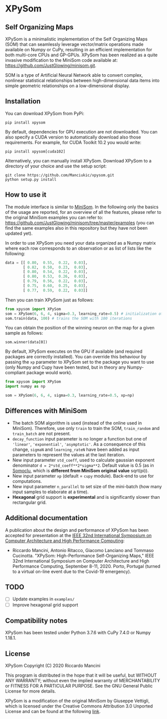 <h1>XPySom</h1>

Self Organizing Maps
--------------------

XPySom is a minimalistic implementation of the Self Organizing Maps (SOM) that can seamlessly leverage vector/matrix operations made available on Numpy or CuPy, resulting in an efficient implementation for both multi-core CPUs and GP-GPUs. XPySom has been realized as a quite invasive modification to the MiniSom code available at: https://github.com/JustGlowing/minisom.git.

SOM is a type of Artificial Neural Network able to convert complex, nonlinear statistical relationships between high-dimensional data items into simple geometric relationships on a low-dimensional display.

Installation
---------------------

You can download XPySom from PyPi:

    pip install xpysom

By default, dependencies for GPU execution are not downloaded. 
You can also specify a CUDA version to automatically download also those 
requirements. For example, for CUDA Toolkit 10.2 you would write:

    pip install xpysom[cuda102]

Alternatively, you can manually install XPySom.
Download XPySom to a directory of your choice and use the setup script:

    git clone https://github.com/Manciukic/xpysom.git
    python setup.py install

How to use it
---------------------

The module interface is similar to [MiniSom](https://github.com/JustGlowing/minisom.git). In the following only the basics of the usage are reported, for an overview of all the features, please refer to the original MiniSom examples you can refer to: https://github.com/JustGlowing/minisom/tree/master/examples (you can find the same examples also in this repository but they have not been updated yet).

In order to use XPySom you need your data organized as a Numpy matrix where each row corresponds to an observation or as list of lists like the following:

```python
data = [[ 0.80,  0.55,  0.22,  0.03],
        [ 0.82,  0.50,  0.23,  0.03],
        [ 0.80,  0.54,  0.22,  0.03],
        [ 0.80,  0.53,  0.26,  0.03],
        [ 0.79,  0.56,  0.22,  0.03],
        [ 0.75,  0.60,  0.25,  0.03],
        [ 0.77,  0.59,  0.22,  0.03]]      
```

 Then you can train XPySom just as follows:

```python
from xpysom import XPySom    
som = XPySom(6, 6, 4, sigma=0.3, learning_rate=0.5) # initialization of 6x6 SOM
som.train(data, 100) # trains the SOM with 100 iterations
```

You can obtain the position of the winning neuron on the map for a given sample as follows:

```
som.winner(data[0])
```

By default, XPySom executes on the GPU if available (and required packages are
correctly installed). You can override this behaviour by passing the `xp` 
parameter to XPySom set to the package you want to use (only Numpy and Cupy
have been tested, but in theory any Numpy-compliant package would work).

```python
from xpysom import XPySom   
import numpy as np

som = XPySom(6, 6, 4, sigma=0.3, learning_rate=0.5, xp=np)
```

Differences with MiniSom
---------------------
 - The batch SOM algorithm is used (instead of the online used in MiniSom). Therefore, use only `train` to train the SOM, `train_random` and `train_batch` are not present.
 - `decay_function` input parameter is no longer a function but one of `'linear'`,
 `'exponential'`, `'asymptotic'`. As a consequence of this change, `sigmaN` and `learning_rateN` have been added as input parameters to represent the values at the last iteration.
 - New input parameter `std_coeff`, used to calculate gaussian exponent denominator `d = 2*std_coeff**2*sigma**2`. Default value is 0.5 (as in [Somoclu](https://github.com/peterwittek/somoclu), which is **different from MiniSom original value** sqrt(pi)).
 - New input parameter `xp` (default = `cupy` module). Back-end to use for computations.
 - New input parameter `n_parallel` to set size of the mini-batch (how many input samples to elaborate at a time).
 - **Hexagonal** grid support is **experimental** and is significantly slower than rectangular grid.  

Additional documentation
---------------------
A publication about the design and performance of XPySom has been accepted for presentation at the [IEEE 32nd International Symposium on Computer Architecture and High Performance Computing](https://sbac2020.dcc.fc.up.pt/):
  -  Riccardo Mancini, Antonio Ritacco, Giacomo Lanciano and Tommaso Cucinotta. "XPySom: High-Performance Self-Organizing Maps," IEEE 32nd International Symposium on Computer Architecture and High Performance Computing, September 8-11, 2020. Porto, Portugal (turned to a virtual on-line event due to the Covid-19 emergency).


TODO
---------------------

 - [ ] Update examples in `examples/`
 - [ ] Improve hexagonal grid support

Compatibility notes
---------------------
XPySom has been tested under Python 3.7.6 with CuPy 7.4.0 or Numpy 1.18.1.

License
---------------------

XPySom
Copyright (C) 2020 Riccardo Mancini

This program is distributed in the hope that it will be useful,
but WITHOUT ANY WARRANTY; without even the implied warranty of
MERCHANTABILITY or FITNESS FOR A PARTICULAR PURPOSE.  See the
GNU General Public License for more details.

XPySom is a modification of the original MiniSom by Giuseppe Vettigli, 
which is licensed under the Creative Commons Attribution 3.0 Unported License
and can be found at the following [link](https://github.com/JustGlowing/minisom).

